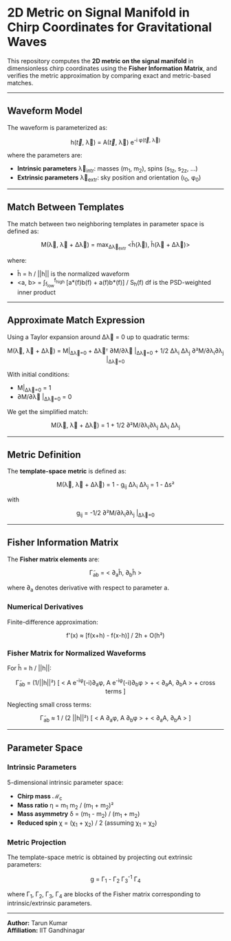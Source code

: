 <h1>2D Metric on Signal Manifold in Chirp Coordinates for Gravitational Waves</h1>

<p>This repository computes the <strong>2D metric on the signal manifold</strong> in dimensionless chirp coordinates using the <strong>Fisher Information Matrix</strong>, and verifies the metric approximation by comparing exact and metric-based matches.</p>

<hr>

<h2>Waveform Model</h2>

<p>The waveform is parameterized as:</p>

<p style="text-align:center;">
h(<i>t⃗</i>, λ⃗) = A(<i>t⃗</i>, λ⃗) e<sup>-i φ(<i>t⃗</i>, λ⃗)</sup>
</p>

<p>where the parameters are:</p>

<ul>
  <li><strong>Intrinsic parameters</strong> λ⃗<sub>intr</sub>: masses (m<sub>1</sub>, m<sub>2</sub>), spins (s<sub>1z</sub>, s<sub>2z</sub>, …)</li>
  <li><strong>Extrinsic parameters</strong> λ⃗<sub>extr</sub>: sky position and orientation (ι<sub>0</sub>, φ<sub>0</sub>)</li>
</ul>

<hr>

<h2>Match Between Templates</h2>

<p>The match between two neighboring templates in parameter space is defined as:</p>

<p style="text-align:center;">
M(λ⃗, λ⃗ + Δλ⃗) = max<sub>Δλ⃗<sub>extr</sub></sub> &lt;ĥ(λ⃗), ĥ(λ⃗ + Δλ⃗)&gt;
</p>

<p>where:</p>
<ul>
  <li>ĥ = h / ||h|| is the normalized waveform</li>
  <li>&lt;a, b&gt; = ∫<sub>f<sub>low</sub></sub><sup>f<sub>high</sub></sup> [a*(f)b(f) + a(f)b*(f)] / S<sub>h</sub>(f) df is the PSD-weighted inner product</li>
</ul>

<hr>

<h2>Approximate Match Expression</h2>

<p>Using a Taylor expansion around Δλ⃗ = 0 up to quadratic terms:</p>

<p style="text-align:center;">
M(λ⃗, λ⃗ + Δλ⃗) = M|<sub>Δλ⃗=0</sub> + Δλ⃗ᵀ ∂M/∂λ⃗ |<sub>Δλ⃗=0</sub> + 1/2 Δλ<sub>i</sub> Δλ<sub>j</sub> ∂²M/∂λ<sub>i</sub>∂λ<sub>j</sub> |<sub>Δλ⃗=0</sub>
</p>

<p>With initial conditions:</p>
<ul>
  <li>M|<sub>Δλ⃗=0</sub> = 1</li>
  <li>∂M/∂λ⃗ |<sub>Δλ⃗=0</sub> = 0</li>
</ul>

<p>We get the simplified match:</p>

<p style="text-align:center;">
M(λ⃗, λ⃗ + Δλ⃗) = 1 + 1/2 ∂²M/∂λ<sub>i</sub>∂λ<sub>j</sub> Δλ<sub>i</sub> Δλ<sub>j</sub>
</p>

<hr>

<h2>Metric Definition</h2>

<p>The <strong>template-space metric</strong> is defined as:</p>

<p style="text-align:center;">
M(λ⃗, λ⃗ + Δλ⃗) = 1 - g<sub>ij</sub> Δλ<sub>i</sub> Δλ<sub>j</sub> = 1 - Δs²
</p>

<p>with</p>

<p style="text-align:center;">
g<sub>ij</sub> = -1/2 ∂²M/∂λ<sub>i</sub>∂λ<sub>j</sub> |<sub>Δλ⃗=0</sub>
</p>

<hr>

<h2>Fisher Information Matrix</h2>

<p>The <strong>Fisher matrix elements</strong> are:</p>

<p style="text-align:center;">
Γ̃<sub>ab</sub> = &lt; ∂<sub>a</sub>ĥ, ∂<sub>b</sub>ĥ &gt;
</p>

<p>where ∂<sub>a</sub> denotes derivative with respect to parameter a.</p>

<h3>Numerical Derivatives</h3>

<p>Finite-difference approximation:</p>

<p style="text-align:center;">
f'(x) ≈ [f(x+h) - f(x-h)] / 2h + O(h²)
</p>

<h3>Fisher Matrix for Normalized Waveforms</h3>

<p>For ĥ = h / ||h||:</p>

<p style="text-align:center;">
Γ̃<sub>ab</sub> = (1/||h||²) [ &lt; A e<sup>-iφ</sup>(-i)∂<sub>a</sub>φ, A e<sup>-iφ</sup>(-i)∂<sub>b</sub>φ &gt; + &lt; ∂<sub>a</sub>A, ∂<sub>b</sub>A &gt; + cross terms ]
</p>

<p>Neglecting small cross terms:</p>

<p style="text-align:center;">
Γ̃<sub>ab</sub> ≈ 1 / (2 ||h||²) [ &lt; A ∂<sub>a</sub>φ, A ∂<sub>b</sub>φ &gt; + &lt; ∂<sub>a</sub>A, ∂<sub>b</sub>A &gt; ]
</p>

<hr>

<h2>Parameter Space</h2>

<h3>Intrinsic Parameters</h3>

<p>5-dimensional intrinsic parameter space:</p>
<ul>
  <li><strong>Chirp mass</strong> ℳ<sub>c</sub></li>
  <li><strong>Mass ratio</strong> η = m<sub>1</sub> m<sub>2</sub> / (m<sub>1</sub> + m<sub>2</sub>)²</li>
  <li><strong>Mass asymmetry</strong> δ = (m<sub>1</sub> - m<sub>2</sub>) / (m<sub>1</sub> + m<sub>2</sub>)</li>
  <li><strong>Reduced spin</strong> χ = (χ<sub>1</sub> + χ<sub>2</sub>) / 2 (assuming χ<sub>1</sub> = χ<sub>2</sub>)</li>
</ul>

<h3>Metric Projection</h3>

<p>The template-space metric is obtained by projecting out extrinsic parameters:</p>

<p style="text-align:center;">
g = Γ<sub>1</sub> - Γ<sub>2</sub> Γ<sub>3</sub><sup>-1</sup> Γ<sub>4</sub>
</p>

<p>where Γ<sub>1</sub>, Γ<sub>2</sub>, Γ<sub>3</sub>, Γ<sub>4</sub> are blocks of the Fisher matrix corresponding to intrinsic/extrinsic parameters.</p>

<hr>

<p><strong>Author:</strong> Tarun Kumar<br>
<strong>Affiliation:</strong> IIT Gandhinagar</p>

